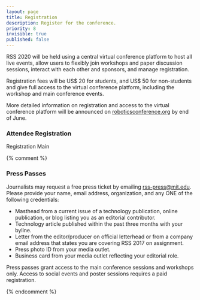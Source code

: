 ```yaml
---
layout: page
title: Registration
description: Register for the conference.
priority: 8
invisible: true
published: false
---
```


RSS 2020 will be held using a central virtual conference platform to
host all live events, allow users to flexibly join workshops and paper
discussion sessions, interact with each other and sponsors, and manage
registration.

Registration fees will be US$ 20 for students, and US$ 50 for
non-students and give full access to the virtual conference platform,
including the workshop and main conference events.

More detailed information on registration and access to the virtual
conference platform will be announced on [roboticsconference.org](https://roboticsconference.org) by end of June.

### Attendee Registration

<script src="https://pheedloop.s3.amazonaws.com/embed/embed.js"></script>
<link rel="stylesheet" type="text/css" href="https://pheedloop.s3.amazonaws.com/embed/embed.css" />

<a class="pheedloop-popup-25930 popup-btn">Registration Main</a>
<div id="pheedloop-embed-25930"></div>

<script type="text/javascript">
  createSection({
    event: 'rss2020',
    section: '25930',
    height: 2000,
    resize: false,
    popup: false,
  });
</script>



{% comment %}
### Press Passes

Journalists may request a free press ticket by
emailing [rss-press@mit.edu](mailto:rss-press@mit.edu). Please provide your
name, email address, organization, and any ONE of the following credentials:

- Masthead from a current issue of a technology publication, online publication,
  or blog listing you as an editorial contributor.
- Technology article published within the past three months with your byline.
- Letter from the editor/producer on official letterhead or from a company email
  address that states you are covering RSS 2017 on assignment.
- Press photo ID from your media outlet.
- Business card from your media outlet reflecting your editorial role.

Press passes grant access to the main conference sessions and workshops only.
Access to social events and poster sessions requires a paid registration.

{% endcomment %}

